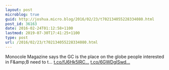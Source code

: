 ```yaml
---
layout: post
microblog: true
guid: http://joshua.micro.blog/2016/02/23/t702134055228334080.html
post_id: 36163
date: 2016-02-24T01:12:58+1100
lastmod: 2019-07-30T17:41:25+1100
type: post
url: /2016/02/23/t702134055228334080.html
---
```

Monocole Magazine says the GC is the place on the globe people interested in F&amp;amp;B need to t… [t.co/fJ6Hk5IRC...](https://t.co/fJ6Hk5IRCL) [t.co/6GWDglSwd...](https://t.co/6GWDglSwdR)
